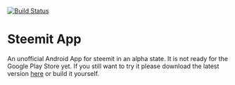 [![Build Status](https://github.razem.io/api/badges/razem-io/Steemit-App/status.svg)](https://github.razem.io/razem-io/Steemit-App)

# Steemit App

An unofficial Android App for steemit in an alpha state. It is not ready for the Google Play Store yet. 
If you still want to try it please download the latest version [here](https://github.com/razem-io/Steemit-App/releases) or build it yourself.

